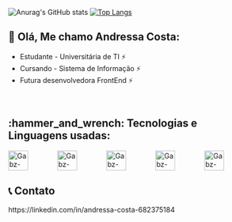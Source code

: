 
![Anurag's GitHub stats](https://github-readme-stats.vercel.app/api?username=andressaccostta&show_icons=true&theme=radical)
 [![Top Langs](https://github-readme-stats.vercel.app/api/top-langs/?username=andressaccostta&show_icons=true&theme=radical)](https://github.com/andressaccostta/github-readme-stats)

 
 
 
 
 <h2 align="left"> 🌸 Olá, Me chamo Andressa Costa:</h2>
 
  * Estudante - Universitária de TI ⚡
  * Cursando - Sistema de Informação ⚡
  * Futura desenvolvedora FrontEnd ⚡
 <br>
  

<h2 align="left">:hammer_and_wrench: Tecnologias e Linguagens usadas:</h2>
<p align="left">
  <img align="center" alt="Gabz-JS" height="40" width="40" src="https://cdn.jsdelivr.net/gh/devicons/devicon/icons/javascript/javascript-original.svg">
   &nbsp;&nbsp;&nbsp;&nbsp;&nbsp;&nbsp;&nbsp;&nbsp;&nbsp;&nbsp;&nbsp;&nbsp;&nbsp;
  <img align="center" alt="Gabz-HTML" height="40" width="40" src="https://cdn.jsdelivr.net/gh/devicons/devicon/icons/html5/html5-original.svg">
   &nbsp;&nbsp;&nbsp;&nbsp;&nbsp;&nbsp;&nbsp;&nbsp;&nbsp;&nbsp;&nbsp;&nbsp;&nbsp;
  <img align="center" alt="Gabz-CSS" height="40" width="40" src="https://cdn.jsdelivr.net/gh/devicons/devicon/icons/css3/css3-plain-wordmark.svg">
   &nbsp;&nbsp;&nbsp;&nbsp;&nbsp;&nbsp;&nbsp;&nbsp;&nbsp;&nbsp;&nbsp;&nbsp;&nbsp;
 <img align="center" alt="Gabz-CSS" height="40" width="40" src="https://cdn.jsdelivr.net/gh/devicons/devicon/icons/visualstudio/visualstudio-plain.svg">
   &nbsp;&nbsp;&nbsp;&nbsp;&nbsp;&nbsp;&nbsp;&nbsp;&nbsp;&nbsp;&nbsp;&nbsp;&nbsp;
 <img align="center" alt="Gabz-CSS" height="40" width="40" src="https://cdn.jsdelivr.net/gh/devicons/devicon/icons/github/github-original.svg">
   &nbsp;&nbsp;&nbsp;&nbsp;&nbsp;&nbsp;&nbsp;&nbsp;&nbsp;&nbsp;&nbsp;&nbsp;&nbsp;

  <h2 align="left"> 📞 Contato </h2>
  https://linkedin.com/in/andressa-costa-682375184 
 
 

